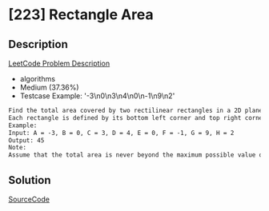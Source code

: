# [223] Rectangle Area

## Description

[LeetCode Problem Description](https://leetcode.com/problems/rectangle-area/description/)

* algorithms
* Medium (37.36%)
* Testcase Example:  '-3\n0\n3\n4\n0\n-1\n9\n2'

```md
Find the total area covered by two rectilinear rectangles in a 2D plane.
Each rectangle is defined by its bottom left corner and top right corner as shown in the figure.
Example:
Input: A = -3, B = 0, C = 3, D = 4, E = 0, F = -1, G = 9, H = 2
Output: 45
Note:
Assume that the total area is never beyond the maximum possible value of int.

```

## Solution

[SourceCode](./solution.js)
